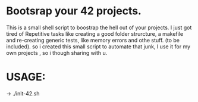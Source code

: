 # Bootsrap your 42 projects.


 This is a small shell script to boostrap the hell out of your projects.
 I just got tired of Repetitive tasks like creating a good folder strurcture, a makefile and re-creating generic tests, like memory errors and othe stuff. (to be included). so i created this small script to automate that junk, I use it for my own projects , so i though sharing with u.
 
 
# USAGE:
  -> ./init-42.sh <project name>
